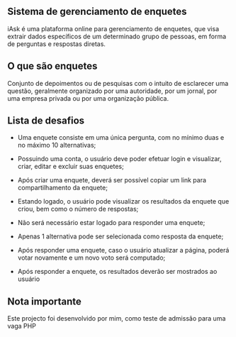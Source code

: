 ## Sistema de gerenciamento de enquetes

iAsk é uma plataforma online para gerenciamento de enquetes, que visa extrair dados específicos de um determinado grupo de pessoas, em forma de perguntas e respostas diretas.

## O que são enquetes

Conjunto de depoimentos ou de pesquisas com o intuito de esclarecer uma questão, geralmente organizado por uma autoridade, por um jornal, por uma empresa privada ou por uma organização pública.

## Lista de desafios

-   Uma enquete consiste em uma única pergunta, com no mínimo duas e no máximo 10 alternativas;
-   Possuindo uma conta, o usuário deve poder efetuar login e visualizar, criar, editar e excluir suas
enquetes;
-   Após criar uma enquete, deverá ser possível copiar um link para compartilhamento da enquete;
-   Estando logado, o usuário pode visualizar os resultados da enquete que criou, bem como o número de
respostas;

-   Não será necessário estar logado para responder uma enquete;
-   Apenas 1 alternativa pode ser selecionada como resposta da enquete;
-   Após responder uma enquete, caso o usuário atualizar a página, poderá votar novamente e um novo
voto será computado;
-   Após responder a enquete, os resultados deverão ser mostrados ao usuário

## Nota importante
Este projecto foi desenvolvido por mim, como teste de admissão para uma vaga PHP
